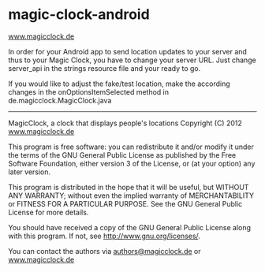 magic-clock-android
==================
www.magicclock.de

In order for your Android app to send location updates to your server 
and thus to your Magic Clock, you have to change your server URL. Just 
change server_api in the strings resource file and your ready to go.

If you would like to adjust the fake/test location, make the according
changes in the onOptionsItemSelected method in de.magicclock.MagicClock.java

____
MagicClock, a clock that displays people's locations
Copyright (C) 2012 www.magicclock.de

This program is free software: you can redistribute it and/or modify
it under the terms of the GNU General Public License as published by
the Free Software Foundation, either version 3 of the License, or
(at your option) any later version.

This program is distributed in the hope that it will be useful,
but WITHOUT ANY WARRANTY; without even the implied warranty of
MERCHANTABILITY or FITNESS FOR A PARTICULAR PURPOSE.  See the
GNU General Public License for more details.

You should have received a copy of the GNU General Public License
along with this program.  If not, see <http://www.gnu.org/licenses/>.

You can contact the authors via authors@magicclock.de or www.magicclock.de
